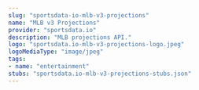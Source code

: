```yaml
---
slug: "sportsdata-io-mlb-v3-projections"
name: "MLB v3 Projections"
provider: "sportsdata.io"
description: "MLB projections API."
logo: "sportsdata.io-mlb-v3-projections-logo.jpeg"
logoMediaType: "image/jpeg"
tags:
- name: "entertainment"
stubs: "sportsdata.io-mlb-v3-projections-stubs.json"
---
```

